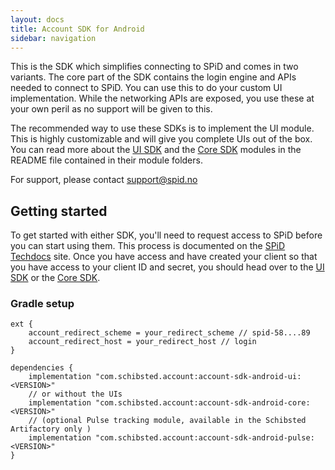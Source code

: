 ```yaml
---
layout: docs
title: Account SDK for Android
sidebar: navigation
---
```

This is the SDK which simplifies connecting to SPiD and comes in two variants. The core part of the SDK contains the login engine and APIs needed to connect to SPiD. You can use this to do your custom UI implementation. While the networking APIs are exposed, you use these at your own peril as no support will be given to this.

The recommended way to use these SDKs is to implement the UI module. This is highly customizable and will give you complete UIs out of the box. You can read more about the [UI SDK](ui/) and the [Core SDK](core/) modules in the README file contained in their module folders.

For support, please contact [support@spid.no](mailto:support@spid.no)


## Getting started
To get started with either SDK, you'll need to request access to SPiD before you can start using them. This process is documented on the [SPiD Techdocs](https://techdocs.spid.no/selfservice/access/) site. Once you have access and have created your client so that you have access to your client ID and secret, you should head over to the [UI SDK](ui/) or the [Core SDK](core/).

### Gradle setup
```
ext {
    account_redirect_scheme = your_redirect_scheme // spid-58....89
    account_redirect_host = your_redirect_host // login
}

dependencies {
    implementation "com.schibsted.account:account-sdk-android-ui:<VERSION>"
    // or without the UIs
    implementation "com.schibsted.account:account-sdk-android-core:<VERSION>"
    // (optional Pulse tracking module, available in the Schibsted Artifactory only )
    implementation "com.schibsted.account:account-sdk-android-pulse:<VERSION>"
}
```
